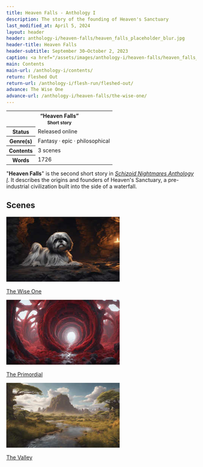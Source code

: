 ```yaml
---
title: Heaven Falls - Anthology I
description: The story of the founding of Heaven's Sanctuary
last_modified_at: April 5, 2024
layout: header
header: anthology-i/heaven-falls/heaven_falls_placeholder_blur.jpg
header-title: Heaven Falls
header-subtitle: September 30–October 2, 2023
caption: <a href="/assets/images/anthology-i/heaven-falls/heaven_falls_placeholder.jpg" target="_blank">AI placeholder artwork</a> generated above using <a href="https://creator.nightcafe.studio/creation/J1SsnctcQcV9A6eme82l" target="_blank">SDXL 1.0</a> — <a href="https://creativecommons.org/publicdomain/zero/1.0/" target="_blank">CC0 1.0</a>
main: Contents
main-url: /anthology-i/contents/
return: Fleshed Out
return-url: /anthology-i/flesh-run/fleshed-out/
advance: The Wise One
advance-url: /anthology-i/heaven-falls/the-wise-one/
---
```


<div class="table right plainlinks" markdown=0>
  <table class="table full borders smallest">
    <tr><th colspan=2>“Heaven Falls”<br><small>Short story</small></th></tr>
    <tr><th>Status</th><td>Released online</td></tr>
    <tr><th>Genre(s)</th><td>Fantasy · epic · philosophical</td></tr>
    <tr><th>Contents</th><td>3 scenes</td></tr>
    <tr><th>Words</th><td>1726</td></tr>
  </table>
</div>

"**Heaven Falls**" is the second short story in *[Schizoid Nightmares Anthology I](/anthology-i/)*. It describes the origins and founders of Heaven's Sanctuary, a pre-industrial civilization built into the side of a waterfall.

## Scenes
<div markdown=0>
    <a class="feature option cropped" href="/anthology-i/heaven-falls/the-wise-one/">
        <img src="/assets/images/anthology-i/heaven-falls/the_wise_one_placeholder_small.jpg" alt="The Wise One placeholder artwork">
        <div><p>The Wise One</p></div>
    </a>
    <a class="feature option cropped" href="/anthology-i/heaven-falls/the-primordial/">
        <img src="/assets/images/anthology-i/heaven-falls/the_primordial_placeholder_small.jpg" alt="The Primordial placeholder artwork">
        <div><p>The Primordial</p></div>
    </a>
    <a class="feature option cropped" href="/anthology-i/heaven-falls/the-valley/">
        <img src="/assets/images/anthology-i/heaven-falls/the_valley_placeholder_small.jpg" alt="The Valley placeholder artwork">
        <div><p>The Valley</p></div>
    </a>
</div>